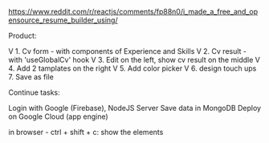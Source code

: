 https://www.reddit.com/r/reactjs/comments/fp88n0/i_made_a_free_and_opensource_resume_builder_using/

Product:

V 1. Cv form - with components of Experience and Skills
V 2. Cv result - with 'useGlobalCv' hook 
V 3. Edit on the left, show cv result on the middle
V 4. Add 2 tamplates on the right
V 5. Add color picker
V 6. design touch ups
7. Save as file


Continue tasks:

Login with Google (Firebase),
NodeJS Server
Save data in MongoDB
Deploy on Google Cloud (app engine)


in browser - ctrl + shift + c:
show the elements